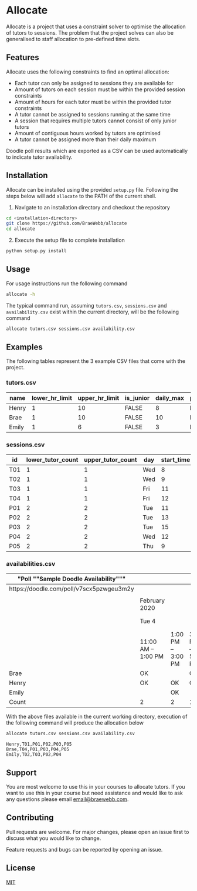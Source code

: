 # Allocate

Allocate is a project that uses a constraint solver to optimise the allocation of tutors to sessions. The problem that the project solves can also be generalised to staff allocation to pre-defined time slots.


## Features

Allocate uses the following constraints to find an optimal allocation:
- Each tutor can only be assigned to sessions they are available for
- Amount of tutors on each session must be within the provided session constraints
- Amount of hours for each tutor must be within the provided tutor constraints
- A tutor cannot be assigned to sessions running at the same time
- A session that requires multiple tutors cannot consist of only junior tutors
- Amount of contiguous hours worked by tutors are optimised
- A tutor cannot be assigned more than their daily maximum

Doodle poll results which are exported as a CSV can be used automatically to indicate tutor availability.


## Installation

Allocate can be installed using the provided `setup.py` file. Following the steps below will add `allocate` to the PATH of the current shell.

1. Navigate to an installation directory and checkout the repository

```bash
cd <installation-directory>
git clone https://github.com/BraeWebb/allocate
cd allocate
```
2. Execute the setup file to complete installation

```bash
python setup.py install
```


## Usage

For usage instructions run the following command
```bash
allocate -h
```

The typical command run, assuming `tutors.csv`, `sessions.csv` and `availability.csv` exist within the current directory, will be the following command
```bash
allocate tutors.csv sessions.csv availability.csv
```

## Examples
The following tables represent the 3 example CSV files that come with the project.

### tutors.csv
| name     | lower_hr_limit | upper_hr_limit | is_junior | daily_max | pref_contig |
|----------|----------------|----------------|-----------|-----------|-------------|
| Henry    | 1              | 10             | FALSE     | 8         | FALSE       |
| Brae     | 1              | 10             | FALSE     | 10        | FALSE       |
| Emily    | 1              | 6              | FALSE     | 3         | FALSE       |

### sessions.csv
| id  | lower_tutor_count | upper_tutor_count | day | start_time | duration |
|-----|-------------------|-------------------|-----|------------|----------|
| T01 | 1                 | 1                 | Wed | 8          | 1        |
| T02 | 1                 | 1                 | Wed | 9          | 1        |
| T03 | 1                 | 1                 | Fri | 11         | 1        |
| T04 | 1                 | 1                 | Fri | 12         | 1        |
| P01 | 2                 | 2                 | Tue | 11         | 2        |
| P02 | 2                 | 2                 | Tue | 13         | 2        |
| P03 | 2                 | 2                 | Tue | 15         | 2        |
| P04 | 2                 | 2                 | Wed | 12         | 2        |
| P05 | 2                 | 2                 | Thu | 9          | 2        |

### availabilities.csv
| "Poll ""Sample Doodle Availability""" |   |   |   |  |  |  |  |  |  |
|---|---|---|---|---|---|---|---|---|---|
| https://doodle\.com/poll/v7scx5pzwgeu3m2y |   |   |   |  |  |  |  |  |  |
|   |   |   |   |  |  |  |  |  |  |
|   | February 2020 |   |   |  |  |  |  |  |  |
|   | Tue 4 |   |   | Wed 5 |  |  | Thu 6 | Fri 7 |  |
|   | 11:00 AM – 1:00 PM | 1:00 PM – 3:00 PM | 3:00 PM – 5:00 PM | 8:00 AM – 9:00 AM | 9:00 AM – 10:00 AM | 12:00 PM – 2:00 PM | 9:00 AM – 11:00 AM | 11:00 AM – 12:00 PM | 12:00 PM – 1:00 PM |
| Brae | OK |   | OK |  | OK | OK | OK |  | OK |
| Henry | OK | OK | OK | OK |  |  | OK |  |  |
| Emily |   | OK |   |  | OK | OK |  | OK | OK |
| Count | 2 | 2 | 1 | 2 | 2 | 2 | 2 | 2 | 2 |

With the above files available in the current working directory, execution of the following command will produce the allocation below
```bash
allocate tutors.csv sessions.csv availability.csv
```
```
Henry,T01,P01,P02,P03,P05
Brae,T04,P01,P03,P04,P05
Emily,T02,T03,P02,P04
```

## Support
You are most welcome to use this in your courses to allocate tutors. If you want to use this in your course but need assistance and would like to ask any questions please email <email@braewebb.com>.

## Contributing
Pull requests are welcome. For major changes, please open an issue first to discuss what you would like to change.

Feature requests and bugs can be reported by opening an issue.

## License
[MIT](https://choosealicense.com/licenses/mit/)
